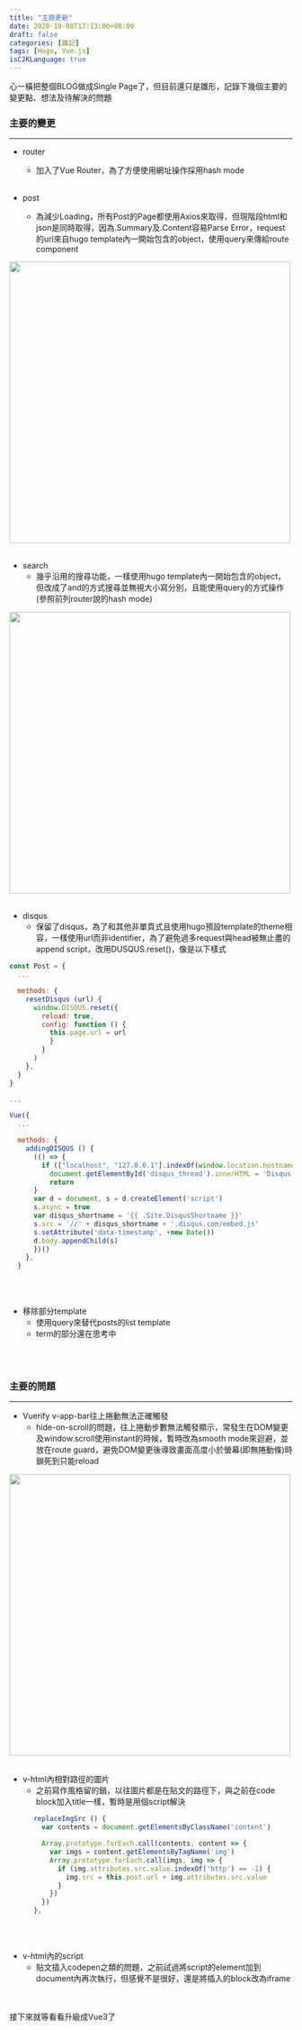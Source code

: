 ```yaml
---
title: "主題更新"
date: 2020-10-08T17:13:00+08:00
draft: false
categories: [雜記]
tags: [Hugo, Vue.js]
isCJKLanguage: true
---
```

心一橫把整個BLOG做成Single Page了，但目前還只是雛形，記錄下幾個主要的變更點、想法及待解決的問題
<!--more-->
### 主要的變更
---
* router
  * 加入了Vue Router，為了方便使用網址操作採用hash mode
<br></br>

* post
  * 為減少Loading，所有Post的Page都使用Axios來取得，但現階段html和json是同時取得，因為.Summary及.Content容易Parse Error，request的url來自hugo template內一開始包含的object，使用query來傳給route component
  
<img src="0.gif" width="500">
<br></br>


* search
  * 幾乎沿用的搜尋功能，一樣使用hugo template內一開始包含的object，但改成了and的方式搜尋並無視大小寫分別，且能使用query的方式操作(參照前列router說的hash mode)

<img src="1.gif" width="500">
<br></br>

* disqus
  * 保留了disqus，為了和其他非單頁式且使用hugo預設template的theme相容，一樣使用url而非identifier，為了避免過多request與head被無止盡的append script，改用DUSQUS.reset()，像是以下樣式
```js
const Post = {
  ...

  methods: {
    resetDisqus (url) {
      window.DISQUS.reset({
        reload: true,
        config: function () {
          this.page.url = url
          }
        }
      )
    },
  }
}

...

Vue({
  ...

  methods: {
    addingDISQUS () {
      (() => {
        if (["localhost", "127.0.0.1"].indexOf(window.location.hostname) != -1) {
          document.getElementById('disqus_thread').innerHTML = 'Disqus comments not available by default when the website ispreviewed locally.'
          return
      }
      var d = document, s = d.createElement('script')
      s.async = true
      var disqus_shortname = '{{ .Site.DisqusShortname }}'
      s.src = '//' + disqus_shortname + '.disqus.com/embed.js'
      s.setAttribute('data-timestamp', +new Date())
      d.body.appendChild(s)
      })()
    },
  }
```
<br></br>

* 移除部分template
  * 使用query來替代posts的list template
  * term的部分還在思考中

<br></br>
### 主要的問題
---
* Vuerify v-app-bar往上捲動無法正確觸發
  * hide-on-scroll的問題，往上捲動步數無法觸發顯示，常發生在DOM變更及window.scroll使用instant的時候，暫時改為smooth mode來迴避，並放在route guard，避免DOM變更後導致畫面高度小於螢幕(即無捲動條)時鎖死到只能reload

<img src="2.gif" width="500">
<br></br>

* v-html內相對路徑的圖片
  * 之前寫作風格留的鍋，以往圖片都是在貼文的路徑下，與之前在code block加入title一樣，暫時是用個script解決
  
```js
      replaceImgSrc () {
        var contents = document.getElementsByClassName('content')

        Array.prototype.forEach.call(contents, content => {
          var imgs = content.getElementsByTagName('img')
          Array.prototype.forEach.call(imgs, img => {
            if (img.attributes.src.value.indexOf('http') == -1) {
              img.src = this.post.url + img.attributes.src.value
            }
          })
        })        
      },
```
<br></br>

* v-html內的script
  * 貼文插入codepen之類的問題，之前試過將script的element加到document內再次執行，但感覺不是很好，還是將插入的block改為iframe

<br></br>
接下來就等看看升級成Vue3了